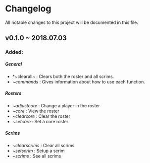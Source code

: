 # Changelog
All notable changes to this project will be documented in this file.

## v0.1.0 ~ 2018.07.03
### Added:
##### General
* *~clearall~ : Clears both the roster and all scrims.
* *~commands* : Gives information about how to use each function.

##### Rosters
* *~adjustcore* : Change a player in the roster
* *~core* : View the roster
* *~clearcore* : Clear the roster
* *~setcore* : Set a core roster

##### Scrims
* *~clearscrims* : Clear all scrims
* *~setscrim* : Setup a scrim
* *~scrims* : See all scrims
